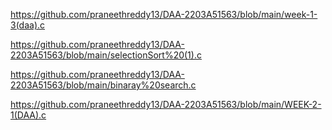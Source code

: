 https://github.com/praneethreddy13/DAA-2203A51563/blob/main/week-1-3(daa).c

https://github.com/praneethreddy13/DAA-2203A51563/blob/main/selectionSort%20(1).c

https://github.com/praneethreddy13/DAA-2203A51563/blob/main/binaray%20search.c

https://github.com/praneethreddy13/DAA-2203A51563/blob/main/WEEK-2-1(DAA).c
